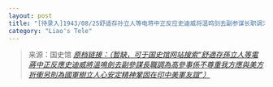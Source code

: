 ```yaml
---
layout: post
title: "[待录入]1943/08/25舒适存孙立人等电蒋中正反应史迪威将温鸣剑去副参谋长职调为高参事系不尊重我方应与美方折冲另则为国军树立人心安定精神巩固在印中美军友谊"
category: "Liao's Tele"
---
```



> 来源：国史馆 [*原档链接：（暂缺，可于国史馆网站搜索“舒適存孫立人等電蔣中正反應史迪威將溫鳴劍去副參謀長職調為高參事係不尊重我方應與美方折衝另則為國軍樹立人心安定精神鞏固在印中美軍友誼”）*]()
